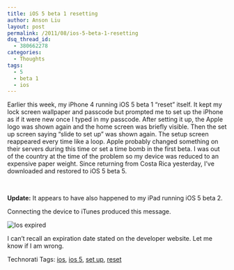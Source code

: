 ```yaml
---
title: iOS 5 beta 1 resetting
author: Anson Liu
layout: post
permalink: /2011/08/ios-5-beta-1-resetting
dsq_thread_id:
  - 380662278
categories:
  - Thoughts
tags:
  - 5
  - beta 1
  - ios
---
```

Earlier this week, my iPhone 4 running iOS 5 beta 1 &#8220;reset&#8221; itself. It kept my lock screen wallpaper and passcode but prompted me to set up the iPhone as if it were new once I typed in my passcode. After setting it up, the Apple logo was shown again and the home screen was briefly visible. Then the set up screen saying &#8220;slide to set up&#8221; was shown again. The setup screen reappeared every time like a loop. Apple probably changed something on their servers during this time or set a time bomb in the first beta. I was out of the country at the time of the problem so my device was reduced to an expensive paper weight. Since returning from Costa Rica yesterday, I&#8217;ve downloaded and restored to iOS 5 beta 5.

 

**Update:** It appears to have also happened to my iPad running iOS 5 beta 2.

Connecting the device to iTunes produced this message.

<img title="ios expired.png" src="https://i0.wp.com/apparentetch.com/wp-content/uploads/2011/08/ios-expired.png?resize=465%2C114" border="0" alt="Ios expired" data-recalc-dims="1" />

I can&#8217;t recall an expiration date stated on the developer website. Let me know if I am wrong.

<!-- Technorati Tags Start -->

Technorati Tags: <a rel="tag" href="http://technorati.com/tag/ios">ios</a>, <a rel="tag" href="http://technorati.com/tag/ios%205">ios 5</a>, <a rel="tag" href="http://technorati.com/tag/set%20up">set up</a>, <a rel="tag" href="http://technorati.com/tag/reset">reset</a>

<!-- Technorati Tags End -->